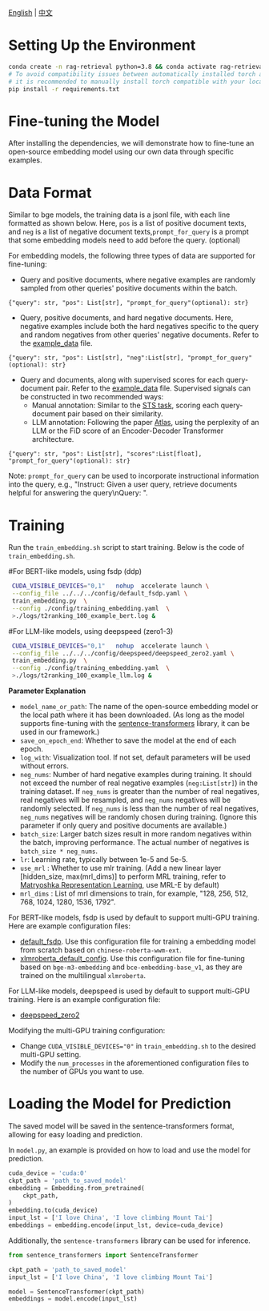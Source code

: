 [English](./README.md) | [中文](./README_zh.md)
# Setting Up the Environment
```bash
conda create -n rag-retrieval python=3.8 && conda activate rag-retrieval
# To avoid compatibility issues between automatically installed torch and local CUDA,
# it is recommended to manually install torch compatible with your local CUDA version before proceeding to the next step.
pip install -r requirements.txt 
```

# Fine-tuning the Model
After installing the dependencies, we will demonstrate how to fine-tune an open-source embedding model using our own data through specific examples.

# Data Format

Similar to bge models, the training data is a jsonl file, with each line formatted as shown below. Here, `pos` is a list of positive document texts, and `neg` is a list of negative document texts,`prompt_for_query` is a prompt that some embedding models need to add before the query. (optional)

For embedding models, the following three types of data are supported for fine-tuning:

- Query and positive documents, where negative examples are randomly sampled from other queries' positive documents within the batch.
```
{"query": str, "pos": List[str], "prompt_for_query"(optional): str}
```
- Query, positive documents, and hard negative documents. Here, negative examples include both the hard negatives specific to the query and random negatives from other queries' negative documents. Refer to the [example_data](https://github.com/NLPJCL/RAG-Retrieval/blob/master/example_data/t2rank_100.jsonl) file.
```
{"query": str, "pos": List[str], "neg":List[str], "prompt_for_query"(optional): str}
```
- Query and documents, along with supervised scores for each query-document pair. Refer to the [example_data](https://github.com/NLPJCL/RAG-Retrieval/blob/master/example_data/lmsft.jsonl) file. Supervised signals can be constructed in two recommended ways:
  - Manual annotation: Similar to the [STS task](https://huggingface.co/datasets/PhilipMay/stsb_multi_mt), scoring each query-document pair based on their similarity.
  - LLM annotation: Following the paper [Atlas](https://www.jmlr.org/papers/v24/23-0037.html), using the perplexity of an LLM or the FiD score of an Encoder-Decoder Transformer architecture.
```
{"query": str, "pos": List[str], "scores":List[float], "prompt_for_query"(optional): str}
```
Note: `prompt_for_query` can be used to incorporate instructional information into the query, e.g., "Instruct: Given a user query, retrieve documents helpful for answering the query\nQuery: ".

# Training

Run the `train_embedding.sh` script to start training. Below is the code of `train_embedding.sh`.

#For BERT-like models, using fsdp (ddp)
```bash
 CUDA_VISIBLE_DEVICES="0,1"   nohup  accelerate launch \
 --config_file ../../../config/default_fsdp.yaml \
 train_embedding.py  \
 --config ./config/training_embedding.yaml  \
 >./logs/t2ranking_100_example_bert.log &
```

#For LLM-like models, using deepspeed (zero1-3)

```bash
 CUDA_VISIBLE_DEVICES="0,1"   nohup  accelerate launch \
 --config_file ../../../config/deepspeed/deepspeed_zero2.yaml \
 train_embedding.py  \
 --config ./config/training_embedding.yaml  \
 >./logs/t2ranking_100_example_llm.log &
```

**Parameter Explanation**
- `model_name_or_path`: The name of the open-source embedding model or the local path where it has been downloaded. (As long as the model supports fine-tuning with the [sentence-transformers](https://www.sbert.net/) library, it can be used in our framework.)
- `save_on_epoch_end`: Whether to save the model at the end of each epoch.
- `log_with`: Visualization tool. If not set, default parameters will be used without errors.
- `neg_nums`: Number of hard negative examples during training. It should not exceed the number of real negative examples (`neg:List[str]`) in the training dataset. If `neg_nums` is greater than the number of real negatives, real negatives will be resampled, and `neg_nums` negatives will be randomly selected. If `neg_nums` is less than the number of real negatives, `neg_nums` negatives will be randomly chosen during training. (Ignore this parameter if only query and positive documents are available.)
- `batch_size`: Larger batch sizes result in more random negatives within the batch, improving performance. The actual number of negatives is `batch_size * neg_nums`.
- `lr`: Learning rate, typically between 1e-5 and 5e-5.
- `use_mrl` : Whether to use mlr training. (Add a new linear layer [hidden_size, max(mrl_dims)] to perform MRL training, refer to [Matryoshka Representation Learning](https://arxiv.org/abs/2205.13147), use MRL-E by default)
- `mrl_dims` : List of mrl dimensions to train, for example, "128, 256, 512, 768, 1024, 1280, 1536, 1792".

For BERT-like models, fsdp is used by default to support multi-GPU training. Here are example configuration files:
- [default_fsdp](https://github.com/NLPJCL/RAG-Retrieval/blob/master/config/default_fsdp.yaml). Use this configuration file for training a embedding model from scratch based on `chinese-roberta-wwm-ext`.
- [xlmroberta_default_config](https://github.com/NLPJCL/RAG-Retrieval/blob/master/config/xlmroberta_default_config.yaml). Use this configuration file for fine-tuning based on `bge-m3-embedding` and `bce-embedding-base_v1`, as they are trained on the multilingual `xlmroberta`.

For LLM-like models, deepspeed is used by default to support multi-GPU training. Here is an example configuration file:
- [deepspeed_zero2](https://github.com/NLPJCL/RAG-Retrieval/blob/master/config/deepspeed/deepspeed_zero2.yaml)

Modifying the multi-GPU training configuration:
- Change `CUDA_VISIBLE_DEVICES="0"` in `train_embedding.sh` to the desired multi-GPU setting.
- Modify the `num_processes` in the aforementioned configuration files to the number of GPUs you want to use.

# Loading the Model for Prediction

The saved model will be saved in the sentence-transformers format, allowing for easy loading and prediction.

In `model.py`, an example is provided on how to load and use the model for prediction.

```python
cuda_device = 'cuda:0'
ckpt_path = 'path_to_saved_model'
embedding = Embedding.from_pretrained(
    ckpt_path,
)
embedding.to(cuda_device)
input_lst = ['I love China', 'I love climbing Mount Tai']
embeddings = embedding.encode(input_lst, device=cuda_device)
```

Additionally, the `sentence-transformers` library can be used for inference.
```python
from sentence_transformers import SentenceTransformer

ckpt_path = 'path_to_saved_model'
input_lst = ['I love China', 'I love climbing Mount Tai']

model = SentenceTransformer(ckpt_path)
embeddings = model.encode(input_lst)
```
